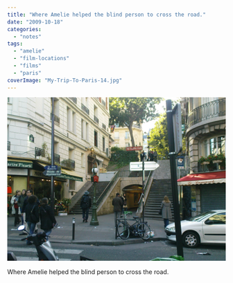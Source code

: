 ```yaml
---
title: "Where Amelie helped the blind person to cross the road."
date: "2009-10-18"
categories: 
  - "notes"
tags: 
  - "amelie"
  - "film-locations"
  - "films"
  - "paris"
coverImage: "My-Trip-To-Paris-14.jpg"
---
```


![](images/My-Trip-To-Paris-14.jpg)

Where Amelie helped the blind person to cross the road.
